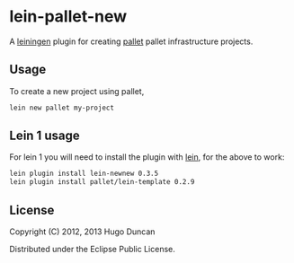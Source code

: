 # lein-pallet-new

A [leiningen][lein] plugin for creating [pallet][palletops] pallet
infrastructure projects.

## Usage

To create a new project using pallet,

```bash
lein new pallet my-project
```

## Lein 1 usage

For lein 1 you will need to install the plugin with [lein][lein], for the above
to work:

```bash
lein plugin install lein-newnew 0.3.5
lein plugin install pallet/lein-template 0.2.9
```
## License

Copyright (C) 2012, 2013 Hugo Duncan

Distributed under the Eclipse Public License.

[lein]: https://github.com/technomancy/leiningen "Leiningen Clojure Build Tool"
[palletops]: https://palletops.com/ "PalletOps Site"
